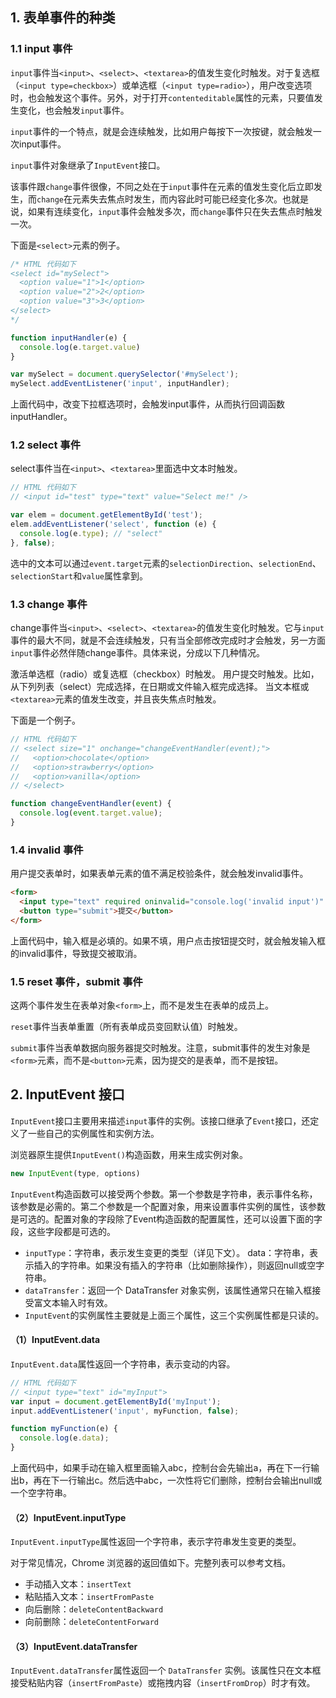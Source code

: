 ## 1. 表单事件的种类
### 1.1 input 事件
`input`事件当`<input>`、`<select>`、`<textarea>`的值发生变化时触发。对于复选框（`<input type=checkbox>`）或单选框（`<input type=radio>`），用户改变选项时，也会触发这个事件。另外，对于打开`contenteditable`属性的元素，只要值发生变化，也会触发`input`事件。

`input`事件的一个特点，就是会连续触发，比如用户每按下一次按键，就会触发一次input事件。

`input`事件对象继承了`InputEvent`接口。

该事件跟`change`事件很像，不同之处在于`input`事件在元素的值发生变化后立即发生，而`change`在元素失去焦点时发生，而内容此时可能已经变化多次。也就是说，如果有连续变化，`input`事件会触发多次，而`change`事件只在失去焦点时触发一次。

下面是`<select>`元素的例子。
```js
/* HTML 代码如下
<select id="mySelect">
  <option value="1">1</option>
  <option value="2">2</option>
  <option value="3">3</option>
</select>
*/

function inputHandler(e) {
  console.log(e.target.value)
}

var mySelect = document.querySelector('#mySelect');
mySelect.addEventListener('input', inputHandler);
```
上面代码中，改变下拉框选项时，会触发input事件，从而执行回调函数inputHandler。
### 1.2 select 事件
select事件当在`<input>`、`<textarea>`里面选中文本时触发。
```js
// HTML 代码如下
// <input id="test" type="text" value="Select me!" />

var elem = document.getElementById('test');
elem.addEventListener('select', function (e) {
  console.log(e.type); // "select"
}, false);
```
选中的文本可以通过`event.target`元素的`selectionDirection`、`selectionEnd`、`selectionStart`和`value`属性拿到。
### 1.3 change 事件
change事件当`<input>`、`<select>`、`<textarea>`的值发生变化时触发。它与`input`事件的最大不同，就是不会连续触发，只有当全部修改完成时才会触发，另一方面`input`事件必然伴随change事件。具体来说，分成以下几种情况。

激活单选框（radio）或复选框（checkbox）时触发。
用户提交时触发。比如，从下列列表（select）完成选择，在日期或文件输入框完成选择。
当文本框或`<textarea>`元素的值发生改变，并且丧失焦点时触发。


下面是一个例子。
```js
// HTML 代码如下
// <select size="1" onchange="changeEventHandler(event);">
//   <option>chocolate</option>
//   <option>strawberry</option>
//   <option>vanilla</option>
// </select>

function changeEventHandler(event) {
  console.log(event.target.value);
}
```

### 1.4 invalid 事件
用户提交表单时，如果表单元素的值不满足校验条件，就会触发invalid事件。
```html
<form>
  <input type="text" required oninvalid="console.log('invalid input')" />
  <button type="submit">提交</button>
</form>
```
上面代码中，输入框是必填的。如果不填，用户点击按钮提交时，就会触发输入框的invalid事件，导致提交被取消。

### 1.5 reset 事件，submit 事件
这两个事件发生在表单对象`<form>`上，而不是发生在表单的成员上。

`reset`事件当表单重置（所有表单成员变回默认值）时触发。

`submit`事件当表单数据向服务器提交时触发。注意，submit事件的发生对象是`<form>`元素，而不是`<button>`元素，因为提交的是表单，而不是按钮。

## 2. InputEvent 接口
`InputEvent`接口主要用来描述`input`事件的实例。该接口继承了`Event`接口，还定义了一些自己的实例属性和实例方法。

浏览器原生提供`InputEvent()`构造函数，用来生成实例对象。
```js
new InputEvent(type, options)
```
`InputEvent`构造函数可以接受两个参数。第一个参数是字符串，表示事件名称，该参数是必需的。第二个参数是一个配置对象，用来设置事件实例的属性，该参数是可选的。配置对象的字段除了Event构造函数的配置属性，还可以设置下面的字段，这些字段都是可选的。

- `inputType`：字符串，表示发生变更的类型（详见下文）。
data：字符串，表示插入的字符串。如果没有插入的字符串（比如删除操作），则返回null或空字符串。
- `dataTransfer`：返回一个 DataTransfer 对象实例，该属性通常只在输入框接受富文本输入时有效。
- `InputEvent`的实例属性主要就是上面三个属性，这三个实例属性都是只读的。

#### （1）InputEvent.data

`InputEvent.data`属性返回一个字符串，表示变动的内容。
```js
// HTML 代码如下
// <input type="text" id="myInput">
var input = document.getElementById('myInput');
input.addEventListener('input', myFunction, false);

function myFunction(e) {
  console.log(e.data);
}
```
上面代码中，如果手动在输入框里面输入abc，控制台会先输出a，再在下一行输出b，再在下一行输出c。然后选中abc，一次性将它们删除，控制台会输出null或一个空字符串。

#### （2）InputEvent.inputType

`InputEvent.inputType`属性返回一个字符串，表示字符串发生变更的类型。

对于常见情况，Chrome 浏览器的返回值如下。完整列表可以参考文档。

- 手动插入文本：`insertText`
- 粘贴插入文本：`insertFromPaste`
- 向后删除：`deleteContentBackward`
- 向前删除：`deleteContentForward`

#### （3）InputEvent.dataTransfer

`InputEvent.dataTransfer`属性返回一个 `DataTransfer` 实例。该属性只在文本框接受粘贴内容（`insertFromPaste`）或拖拽内容（`insertFromDrop`）时才有效。




